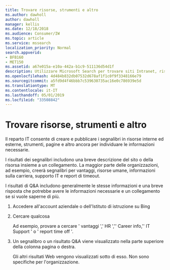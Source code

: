 ```yaml
---
title: Trovare risorse, strumenti e altro
ms.author: dawholl
author: dawholl
manager: kellis
ms.date: 12/18/2018
ms.audience: Consumer/IW
ms.topic: article
ms.service: mssearch
localization_priority: Normal
search.appverid:
- BFB160
- MET150
ms.assetid: a67e015a-e10a-442a-b1c9-511136d54d1f
description: Utilizzare Microsoft Search per trovare siti Intranet, risorse, strumenti e collegamenti a informazioni interne
ms.openlocfilehash: 4d484b832db07532d678af1f1c0f9f3348166e79
ms.sourcegitcommit: a5fd9d4f46bbb7c539630735ac16e0c786939e5d
ms.translationtype: MT
ms.contentlocale: it-IT
ms.lasthandoff: 05/01/2019
ms.locfileid: "33508842"
---
```

# <a name="find-resources-tools-and-more"></a>Trovare risorse, strumenti e altro

Il reparto IT consente di creare e pubblicare i segnalibri in risorse interne ed esterne, strumenti, pagine e altro ancora per individuare le informazioni necessarie.
  
I risultati dei segnalibri includono una breve descrizione del sito o della risorsa insieme a un collegamento. La maggior parte delle organizzazioni, ad esempio, creerà segnalibri per vantaggi, risorse umane, informazioni sulla carriera, supporto IT e report di timeout.
  
I risultati di Q&A includono generalmente le stesse informazioni e una breve risposta che potrebbe avere le informazioni necessarie e un collegamento se si vuole saperne di più.
  
1. Accedere all'account aziendale o dell'Istituto di istruzione su Bing 
    
2. Cercare qualcosa
    
    Ad esempio, provare a cercare ' vantaggi ',' HR ','' Career info,'' IT Support ' o ' report time off '.
    
3. Un segnalibro o un risultato Q&A viene visualizzato nella parte superiore della colonna pagina o destra.
    
    Gli altri risultati Web vengono visualizzati sotto di esso. Non sono specifiche per l'organizzazione.

  

